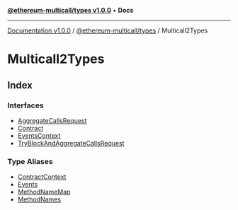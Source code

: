 [**@ethereum-multicall/types v1.0.0**](../../README.md) • **Docs**

***

[Documentation v1.0.0](../../../../packages.md) / [@ethereum-multicall/types](../../README.md) / Multicall2Types

# Multicall2Types

## Index

### Interfaces

- [AggregateCallsRequest](interfaces/AggregateCallsRequest.md)
- [Contract](interfaces/Contract.md)
- [EventsContext](interfaces/EventsContext.md)
- [TryBlockAndAggregateCallsRequest](interfaces/TryBlockAndAggregateCallsRequest.md)

### Type Aliases

- [ContractContext](type-aliases/ContractContext.md)
- [Events](type-aliases/Events.md)
- [MethodNameMap](type-aliases/MethodNameMap.md)
- [MethodNames](type-aliases/MethodNames.md)
